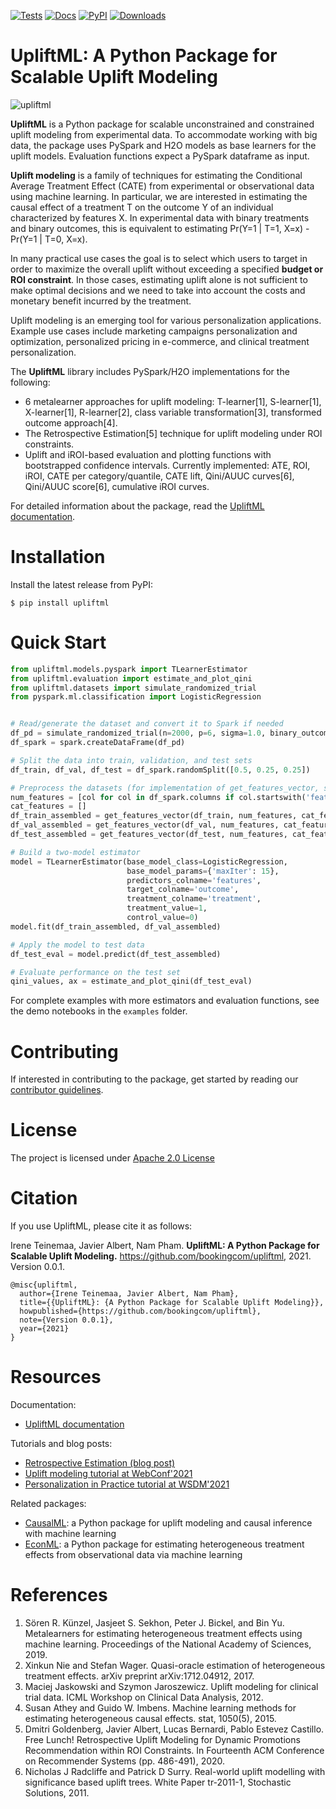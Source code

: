 [![Tests](https://github.com/bookingcom/upliftml/actions/workflows/main.yml/badge.svg)](https://github.com/bookingcom/upliftml/actions/workflows/main.yml)
[![Docs](https://readthedocs.org/projects/upliftml/badge/?version=latest)](https://upliftml.readthedocs.io/en/latest/)
[![PyPI](https://badge.fury.io/py/upliftml.svg)](https://pypi.org/project/upliftml/)
[![Downloads](https://static.pepy.tech/badge/upliftml)](https://pepy.tech/project/upliftml)

# UpliftML: A Python Package for Scalable Uplift Modeling

![upliftml](docs/upliftml.png)

**UpliftML** is a Python package for scalable unconstrained and constrained uplift modeling from experimental data. To accommodate working with big data, the package uses PySpark and H2O models as base learners for the uplift models. Evaluation functions expect a PySpark dataframe as input.

**Uplift modeling** is a family of techniques for estimating the Conditional Average Treatment Effect (CATE) from experimental or observational data using machine learning. In particular, we are interested in estimating the causal effect of a treatment T on the outcome Y of an individual characterized by features X. In experimental data with binary treatments and binary outcomes, this is equivalent to estimating Pr(Y=1 | T=1, X=x) - Pr(Y=1 | T=0, X=x).

In many practical use cases the goal is to select which users to target in order to maximize the overall uplift without exceeding a specified **budget or ROI constraint**. In those cases, estimating uplift alone is not sufficient to make optimal decisions and we need to take into account the costs and monetary benefit incurred by the treatment.

Uplift modeling is an emerging tool for various personalization applications. Example use cases include marketing campaigns personalization and optimization, personalized pricing in e-commerce, and clinical treatment personalization.

The **UpliftML** library includes PySpark/H2O implementations for the following:
- 6 metalearner approaches for uplift modeling: T-learner[1], S-learner[1], X-learner[1], R-learner[2], class variable transformation[3], transformed outcome approach[4].
- The Retrospective Estimation[5] technique for uplift modeling under ROI constraints.
- Uplift and iROI-based evaluation and plotting functions with bootstrapped confidence intervals. Currently implemented: ATE, ROI, iROI, CATE per category/quantile, CATE lift, Qini/AUUC curves[6], Qini/AUUC score[6], cumulative iROI curves.

For detailed information about the package, read the [UpliftML documentation](https://upliftml.readthedocs.io/).

# Installation
Install the latest release from PyPI:

```
$ pip install upliftml
```

# Quick Start

```python
from upliftml.models.pyspark import TLearnerEstimator
from upliftml.evaluation import estimate_and_plot_qini
from upliftml.datasets import simulate_randomized_trial
from pyspark.ml.classification import LogisticRegression


# Read/generate the dataset and convert it to Spark if needed
df_pd = simulate_randomized_trial(n=2000, p=6, sigma=1.0, binary_outcome=True)
df_spark = spark.createDataFrame(df_pd)

# Split the data into train, validation, and test sets
df_train, df_val, df_test = df_spark.randomSplit([0.5, 0.25, 0.25])

# Preprocess the datasets (for implementation of get_features_vector, see the full example notebook)
num_features = [col for col in df_spark.columns if col.startswith('feature')]
cat_features = []
df_train_assembled = get_features_vector(df_train, num_features, cat_features)
df_val_assembled = get_features_vector(df_val, num_features, cat_features)
df_test_assembled = get_features_vector(df_test, num_features, cat_features)

# Build a two-model estimator
model = TLearnerEstimator(base_model_class=LogisticRegression,
                          base_model_params={'maxIter': 15},
                          predictors_colname='features',
                          target_colname='outcome',
                          treatment_colname='treatment',
                          treatment_value=1,
                          control_value=0)
model.fit(df_train_assembled, df_val_assembled)

# Apply the model to test data
df_test_eval = model.predict(df_test_assembled)

# Evaluate performance on the test set
qini_values, ax = estimate_and_plot_qini(df_test_eval)
```

For complete examples with more estimators and evaluation functions, see the demo notebooks in the ``examples`` folder.

# Contributing
If interested in contributing to the package, get started by reading our [contributor guidelines](CONTRIBUTING.md).

# License
The project is licensed under [Apache 2.0 License](https://github.com/bookingcom/upliftml/blob/main/LICENSE)

# Citation
If you use UpliftML, please cite it as follows:

Irene Teinemaa, Javier Albert, Nam Pham. **UpliftML: A Python Package for Scalable Uplift Modeling.** https://github.com/bookingcom/upliftml, 2021. Version 0.0.1.

```
@misc{upliftml,
  author={Irene Teinemaa, Javier Albert, Nam Pham},
  title={{UpliftML}: {A Python Package for Scalable Uplift Modeling}},
  howpublished={https://github.com/bookingcom/upliftml},
  note={Version 0.0.1},
  year={2021}
}
```


# Resources
Documentation:
* [UpliftML documentation](https://upliftml.readthedocs.io/)

Tutorials and blog posts:
* [Retrospective Estimation (blog post)](https://booking.ai/free-lunch-40a963e12b0a)
* [Uplift modeling tutorial at WebConf'2021](https://booking.ai/uplift-modeling-f9759e3fb51e)
* [Personalization in Practice tutorial at WSDM'2021](https://booking.ai/personalization-in-practice-2bb4bc680eb3)

Related packages:
* [CausalML](https://github.com/uber/causalml): a Python package for uplift modeling and causal inference with machine learning
* [EconML](https://github.com/microsoft/EconML): a Python package for estimating heterogeneous treatment effects from observational data via machine learning

# References

1. Sören R. Künzel, Jasjeet S. Sekhon, Peter J. Bickel, and Bin Yu. Metalearners for estimating heterogeneous treatment effects using machine learning. Proceedings of the National Academy of Sciences, 2019.
2. Xinkun Nie and Stefan Wager. Quasi-oracle estimation of heterogeneous treatment effects. arXiv preprint arXiv:1712.04912, 2017.
3. Maciej Jaskowski and Szymon Jaroszewicz. Uplift modeling for clinical trial data. ICML Workshop on Clinical Data Analysis, 2012.
4. Susan Athey and Guido W. Imbens. Machine learning methods for estimating heterogeneous causal effects. stat, 1050(5), 2015.
5. Dmitri Goldenberg, Javier Albert, Lucas Bernardi, Pablo Estevez Castillo. Free Lunch! Retrospective Uplift Modeling for Dynamic Promotions Recommendation within ROI Constraints. In Fourteenth ACM Conference on Recommender Systems (pp. 486-491), 2020.
6. Nicholas J Radcliffe and Patrick D Surry. Real-world uplift modelling with significance based uplift trees. White Paper tr-2011-1, Stochastic Solutions, 2011.

